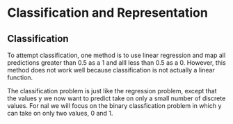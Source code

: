 # Classification and Representation

## Classification

To attempt classification, one method is to use linear regression and map all predictions greater than 0.5 as a 1 and alll less than 0.5 as a 0. However, this method does not work well because classification is not actually a linear function.

The classification problem is just like the regression problem, except that the values y we now want to predict take on only a small number of discrete values. For nal we will focus on the binary classfication problem in which y can take on only two values, 0 and 1.

